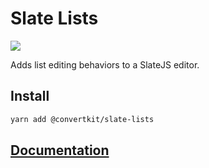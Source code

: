# Slate Lists

![](https://img.shields.io/circleci/project/github/ConvertKit/slate-plugins/master.svg?style=flat)

Adds list editing behaviors to a SlateJS editor.

## Install

```bash
yarn add @convertkit/slate-lists
```

## [Documentation](https://convertkit-slate-plugins.netlify.com/plugins/slate-lists)
